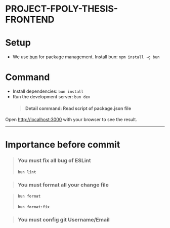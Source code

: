 # PROJECT-FPOLY-THESIS-FRONTEND

# Setup

- We use [bun](https://bun.sh/) for package management. Install bun: `npm install -g bun`

# Command

- Install dependencies: `bun install`
- Run the development server: `bun dev`
  > #### Detail command: Read script of package.json file

Open [http://localhost:3000](http://localhost:3000) with your browser to see the result.

---

# Importance before commit

> ### <strong>You must fix all bug of ESLint </strong>
>
> #### `bun lint`

> ### <strong>You must format all your change file </strong>

> #### `bun format`
>
> #### `bun format:fix`

> ### <strong>You must config git Username/Email</strong>
